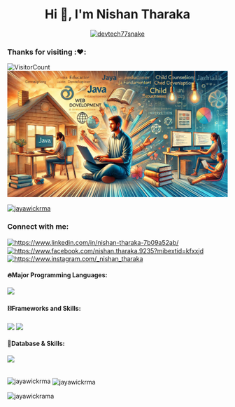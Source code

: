 
<h1 align="center">Hi 👋, I'm Nishan Tharaka</h1>
<p align="center">
  <a href="#"><img src="https://readme-typing-svg.herokuapp.com?font=Architects+Daughter&size=30&duration=3000&pause=800&color=1BCDFF&center=true&vCenter=true&random=false&width=600&height=60&lines=Welcome+to+my+Github+Profile!;Web+Developer;Backend+Development" alt="devtech77snake" /></a>
</p>



### Thanks for visiting :❤️:
![VisitorCount](https://profile-counter.glitch.me/onlinehub0808/count.svg)
&emsp;
![About Me](Asserts/abutme.webp)


<p align="left"> <a href="https://github.com/ryo-ma/github-profile-trophy"><img src="https://github-profile-trophy.vercel.app/?username=jayawickrma" alt="jayawickrma" /></a> </p>

<h3 align="left">Connect with me:</h3>
<p align="left">
<a href="https://linkedin.com/in/https://www.linkedin.com/in/nishan-tharaka-7b09a52ab/" target="blank"><img align="center" src="https://raw.githubusercontent.com/rahuldkjain/github-profile-readme-generator/master/src/images/icons/Social/linked-in-alt.svg" alt="https://www.linkedin.com/in/nishan-tharaka-7b09a52ab/" height="30" width="40" /></a>
<a href="https://fb.com/https://www.facebook.com/nishan.tharaka.9235?mibextid=kfxxjd" target="blank"><img align="center" src="https://raw.githubusercontent.com/rahuldkjain/github-profile-readme-generator/master/src/images/icons/Social/facebook.svg" alt="https://www.facebook.com/nishan.tharaka.9235?mibextid=kfxxjd" height="30" width="40" /></a>
<a href="https://instagram.com/https://www.instagram.com/_nishan_tharaka" target="blank"><img align="center" src="https://raw.githubusercontent.com/rahuldkjain/github-profile-readme-generator/master/src/images/icons/Social/instagram.svg" alt="https://www.instagram.com/_nishan_tharaka" height="30" width="40" /></a>
</p>

#### 🔥Major Programming Languages:

  <div align="left">
    <img src="https://skillicons.dev/icons?i=html,css,jquery,js,ts,threejs,php,java,py,go,ruby,cs,solidity,swift,kotlin" />
  </div>

#### ⛓️Frameworks and Skills:

  <div align="left">      
    <img src="https://skillicons.dev/icons?i=bootstrap,tailwind,react,redux,nextjs,vue,nuxtjs,angular" />
    <img src="https://skillicons.dev/icons?i=nodejs,express,nestjs,laravel,spring,django,flask,pytorch,tensorflow,dotnet,figma,flutter,webflow,wordpress" />
  </div>
  
#### 🧵Database & Skills:

  <div align="left">      
    <img src="https://skillicons.dev/icons?i=mysql,postgres,sqlite,mongodb,graphql,firebase,supabase,redis,postman" />
  </div>
  <br>

<p><img align="left" src="https://github-readme-stats.vercel.app/api/top-langs?username=jayawickrma&show_icons=true&locale=en&layout=compact" alt="jayawickrma" /></p>

<p>&nbsp;<img align="center" src="https://github-readme-stats.vercel.app/api?username=jayawickrma&show_icons=true&locale=en" alt="jayawickrma" /></p>
<p><img align="center" src="https://github-readme-streak-stats.herokuapp.com/?user=jayawickrama&" alt="jayawickrama" /></p>
